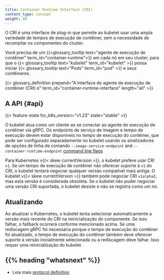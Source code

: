 ```yaml
---
title: Container Runtime Interface (CRI)
content_type: concept
weight: 60
---
```


<!-- overview -->

O CRI é uma interface de plug-in que permite ao kubelet usar uma ampla variedade
 de tempos de execução de contêiner, sem a necessidade de recompilar 
 os componentes do cluster.

Você precisa de um
{{<glossary_tooltip text="agente de execução de contêiner" term_id="container-runtime">}} em cada nó em seu cluster, para que o
{{< glossary_tooltip text="kubelet" term_id="kubelet" >}} possa iniciar
{{< glossary_tooltip text="Pods" term_id="pod" >}} e seus contêineres.

{{< glossary_definition prepend="A Interface do agente de execução de contêiner (CRI) é" term_id="container-runtime-interface" length="all" >}}

<!-- body -->

## A API {#api}

{{< feature-state for_k8s_version="v1.23" state="stable" >}}

O kubelet atua como um cliente ao se conectar ao agente de execução de contêiner via gRPC. Os endpoints de serviço de imagem e tempo de execução devem estar disponíveis no tempo de execução do contêiner, que pode ser configurado separadamente no kubelet usando os sinalizadores de opções de linha de comando 
`--image-service-endpoint` and `--container-runtime-endpoint` [command line
flags](/docs/reference/command-line-tools-reference/kubelet)


Para Kubernetes v{{< skew currentVersion >}}, o kubelet prefere usar CRI `v1`.
Se um tempo de execução de contêiner não oferecer suporte à `v1` do CRI, 
o kubelet tentará negociar qualquer versão compatível mais antiga.
O kubelet v{{< skew currentVersion >}}  também pode negociar CRI `v1alpha2`, 
mas esta versão é considerada obsoleta. 
Se o kubelet não puder negociar uma versão CRI suportada, 
o kubelet desiste e não se registra como um nó.


## Atualizando

Ao atualizar o Kubernetes, o kubelet tenta selecionar automaticamente a versão mais recente do CRI na reinicialização do componente. Se isso falhar, o fallback ocorrerá conforme mencionado acima. Se uma rediscagem gRPC foi necessária porque o tempo de execução do contêiner foi atualizado, o tempo de execução do contêiner também deve oferecer suporte à versão inicialmente selecionada ou a rediscagem deve falhar. Isso requer uma reinicialização do kubelet.


## {{% heading "whatsnext" %}}

- Leia mais [protocol definition](https://github.com/kubernetes/cri-api/blob/c75ef5b/pkg/apis/runtime/v1/api.proto)
